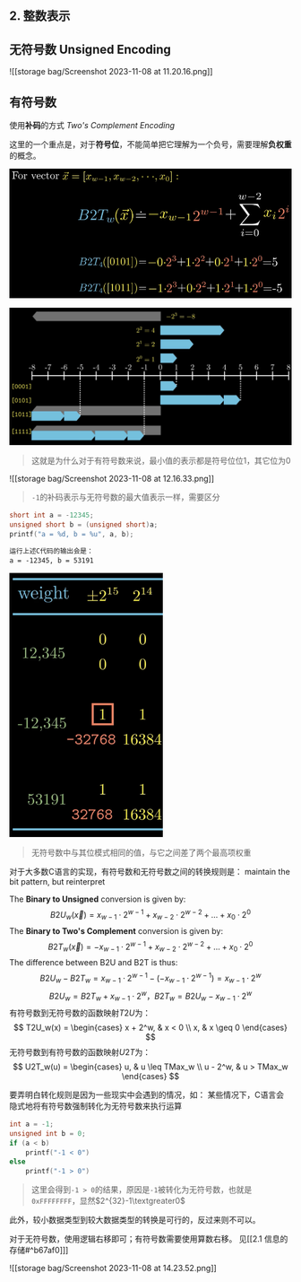 ## 2. 整数表示

## 无符号数 Unsigned Encoding
![[storage bag/Screenshot 2023-11-08 at 11.20.16.png]]

## 有符号数

使用**补码**的方式 *Two's Complement Encoding*

这里的一个重点是，对于**符号位**，不能简单把它理解为一个负号，需要理解**负权重**的概念。

![](storage%20bag/Screenshot%202023-11-08%20at%2011.25.57.png)

![](storage%20bag/Screenshot%202023-11-08%20at%2012.13.03.png)
> 这就是为什么对于有符号数来说，最小值的表示都是符号位位1，其它位为0

![[storage bag/Screenshot 2023-11-08 at 12.16.33.png]]
> `-1`的补码表示与无符号数的最大值表示一样，需要区分

```C
short int a = -12345;
unsigned short b = (unsigned short)a;
printf("a = %d, b = %u", a, b);
```
```markdown
运行上述C代码的输出会是：
a = -12345, b = 53191
```
![](storage%20bag/Screenshot%202023-11-08%20at%2012.19.45.png)
> 无符号数中与其位模式相同的值，与它之间差了两个最高项权重

对于大多数C语言的实现，有符号数和无符号数之间的转换规则是：
maintain the bit pattern, but reinterpret

The **Binary to Unsigned** conversion is given by:$$ B2U_w(\vec{x}) = x_{w-1} \cdot 2^{w-1} + x_{w-2} \cdot 2^{w-2} + \dots + x_{0} \cdot 2^{0} $$ The **Binary to Two's Complement** conversion is given by: $$ B2T_w(\vec{x}) = -x_{w-1} \cdot 2^{w-1} + x_{w-2} \cdot 2^{w-2} + \dots + x_{0} \cdot 2^{0} $$ The difference between B2U and B2T is thus: $$ B2U_w - B2T_w = x_{w-1} \cdot 2^{w-1} - (-x_{w-1} \cdot 2^{w-1}) = x_{w-1} \cdot 2^{w} $$$$ B2U_w = B2T_w + x_{w-1} \cdot 2^w ，B2T_w = B2U_w - x_{w-1} \cdot 2^w $$
有符号数到无符号数的函数映射$T2U$为：
$$ T2U_w(x) = \begin{cases} x + 2^w, & x < 0 \\ x, & x \geq 0 \end{cases} $$ 无符号数到有符号数的函数映射$U2T$为：
$$ U2T_w(u) = \begin{cases} u, & u \leq TMax_w \\ u - 2^w, & u > TMax_w \end{cases} $$

要弄明白转化规则是因为一些现实中会遇到的情况，如：
某些情况下，C语言会隐式地将有符号数强制转化为无符号数来执行运算
```c
int a = -1;
unsigned int b = 0;
if (a < b)
    printf("-1 < 0")
else
    printf("-1 > 0")
```
> 这里会得到`-1 > 0`的结果，原因是`-1`被转化为无符号数，也就是`0xFFFFFFFF`，显然$2^{32}-1\textgreater0$

此外，较小数据类型到较大数据类型的转换是可行的，反过来则不可以。

对于无符号数，使用逻辑右移即可；有符号数需要使用算数右移。
见[[2.1 信息的存储#^b67af0]]]

![[storage bag/Screenshot 2023-11-08 at 14.23.52.png]]